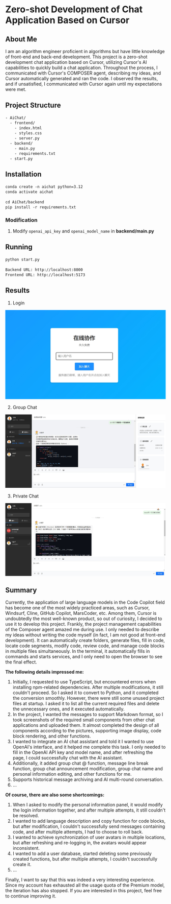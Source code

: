 # Zero-shot Development of Chat Application Based on Cursor

## About Me
I am an algorithm engineer proficient in algorithms but have little knowledge of front-end and back-end development. This project is a zero-shot development chat application based on Cursor, utilizing Cursor's AI capabilities to quickly build a chat application. Throughout the process, I communicated with Cursor's COMPOSER agent, describing my ideas, and Cursor automatically generated and ran the code. I observed the results, and if unsatisfied, I communicated with Cursor again until my expectations were met.

## Project Structure
```
- AiChat/
  - frontend/
    - index.html
    - styles.css
    - server.py
  - backend/
    - main.py
    - requirements.txt
  - start.py
```

## Installation
```
conda create -n aichat python=3.12
conda activate aichat

cd AiChat/backend
pip install -r requirements.txt
```

### Modification
1. Modify `openai_api_key` and `openai_model_name` in **backend/main.py**

## Running
```
python start.py

Backend URL: http://localhost:8000
Frontend URL: http://localhost:5173
```

## Results
1. Login

<img src="./images/login.png" alt="login" style="zoom:50%;" />

2. Group Chat

<img src="./images/groupchat.png" alt="groupchat" style="zoom:80%;" />

3. Private Chat

<img src="./images/privatechat.png" alt="privatechat" style="zoom:80%;" />

## Summary
Currently, the application of large language models in the Code Copilot field has become one of the most widely practiced areas, such as Cursor, Windsurf, Cline, GitHub Copilot, MarsCoder, etc. Among them, Cursor is undoubtedly the most well-known product, so out of curiosity, I decided to use it to develop this project. Frankly, the project management capabilities of the Composer agent amazed me during use. I only needed to describe my ideas without writing the code myself (in fact, I am not good at front-end development). It can automatically create folders, generate files, fill in code, locate code segments, modify code, review code, and manage code blocks in multiple files simultaneously. In the terminal, it automatically fills in commands and starts services, and I only need to open the browser to see the final effect.

**The following details impressed me:**
1. Initially, I requested to use TypeScript, but encountered errors when installing npm-related dependencies. After multiple modifications, it still couldn't proceed. So I asked it to convert to Python, and it completed the conversion smoothly. However, there were still some unused project files at startup. I asked it to list all the current required files and delete the unnecessary ones, and it executed automatically.
2. In the project, I wanted the messages to support Markdown format, so I took screenshots of the required small components from other chat applications and uploaded them. It almost completed the design of all components according to the pictures, supporting image display, code block rendering, and other functions.
3. I wanted to integrate an AI chat assistant and told it I wanted to use OpenAI's interface, and it helped me complete this task. I only needed to fill in the OpenAI API key and model name, and after refreshing the page, I could successfully chat with the AI assistant.
4. Additionally, it added group chat @ function, message line break function, group chat announcement modification, group chat name and personal information editing, and other functions for me.
5. Supports historical message archiving and AI multi-round conversation.
6. ...

**Of course, there are also some shortcomings:**
1. When I asked to modify the personal information panel, it would modify the login information together, and after multiple attempts, it still couldn't be resolved.
2. I wanted to add language description and copy function for code blocks, but after modification, I couldn't successfully send messages containing code, and after multiple attempts, I had to choose to roll back.
3. I wanted to achieve synchronization of user avatars in multiple locations, but after refreshing and re-logging in, the avatars would appear inconsistent.
4. I wanted to add a user database, started deleting some previously created functions, but after multiple attempts, I couldn't successfully create it.
5. ...

Finally, I want to say that this was indeed a very interesting experience. Since my account has exhausted all the usage quota of the Premium model, the iteration has also stopped. If you are interested in this project, feel free to continue improving it.
